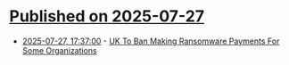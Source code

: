 # [Published on 2025-07-27](index.md)

* [2025-07-27, 17:37:00](https://soylentnews.org/article.pl?sid=25/07/26/1613246&from=rss) - [UK To Ban Making Ransomware Payments For Some Organizations](https://soylentnews.org/article.pl?sid=25/07/26/1613246&from=rss)
